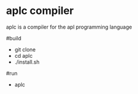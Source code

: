 # aplc compiler 
aplc is a compiler for the apl programming language

#build
* git clone <aplc>
* cd aplc
* ./install.sh

#run 
* aplc <filename>


